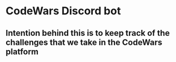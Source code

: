 # CodeWars Discord bot

## Intention behind this is to keep track of the challenges that we take in the CodeWars platform